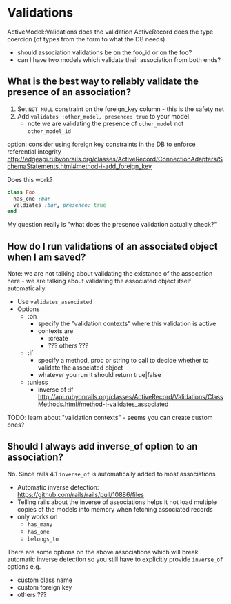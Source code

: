 # Validations


ActiveModel::Validations does the validation
ActiveRecord does the type coercion (of types from the form to what the DB needs)


* should association validations be on the foo_id or on the foo?
* can I have two models which validate their association from both ends?


## What is the best way to reliably validate the presence of an association?

1. Set `NOT NULL` constraint on the foreign_key column - this is the safety net
2. Add `validates :other_model, presence: true` to your model
    * note we are validating the presence of `other_model` not `other_model_id`

option: consider using foreign key constraints in the DB to enforce referential integrity
    http://edgeapi.rubyonrails.org/classes/ActiveRecord/ConnectionAdapters/SchemaStatements.html#method-i-add_foreign_key

Does this work?

```ruby
class Foo
  has_one :bar
  valdiates :bar, presence: true
end
```

My question really is "what does the presence validation actually check?"

## How do I run validations of an associated object when I am saved?

Note: we are not talking about validating the existance of the assocation here - we are talking about validating the associated object itself automatically.

* Use `validates_associated`
* Options
    * :on
        * specify the "validation contexts" where this validation is active
        * contexts are
            * :create
            * ??? others ???
    * :if
        * specify a method, proc or string to call to decide whether to validate the associated object
        * whatever you run it should return true|false
    * :unless
        * inverse of :if
http://api.rubyonrails.org/classes/ActiveRecord/Validations/ClassMethods.html#method-i-validates_associated

TODO: learn about "validation contexts" - seems you can create custom ones?

## Should I always add inverse_of option to an association?

No. Since rails 4.1 `inverse_of` is automatically added to most associations

* Automatic inverse detection: https://github.com/rails/rails/pull/10886/files
* Telling rails about the inverse of associations helps it not load multiple
  copies of the models into memory when fetching associated records
* only works on
    * `has_many`
    * `has_one`
    * `belongs_to`

There are some options on the above associations which will break automatic
inverse detection so you still have to explicitly provide `inverse_of` options
e.g.

* custom class name
* custom foreign key
* others ???

